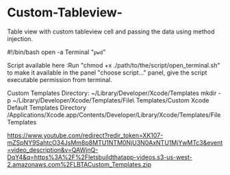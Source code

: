 # Custom-Tableview-
Table view with custom tableview cell and passing the data using method injection.
   
   #!/bin/bash
   open -a Terminal "`pwd`”
   
   Script available here :Run "chmod +x ./path/to/the/script/open_terminal.sh" to make it available in the panel "choose script..." panel, give the script executable permission from terminal.
   
   Custom Templates Directory:
   ~/Library/Developer/Xcode/Templates 
   mkdir -p ~/Library/Developer/Xcode/Templates/File\ Templates/Custom 
   Xcode Default Templates Directory
   /Applications/Xcode.app/Contents/Developer/Library/Xcode/Templates/File Templates
   
https://www.youtube.com/redirect?redir_token=XK107-mZSpNY9SahtcO34JsMm8p8MTU1NTM0NjU3N0AxNTU1MjYwMTc3&event=video_description&v=QAWjnQ-DqY4&q=https%3A%2F%2Fletsbuildthatapp-videos.s3-us-west-2.amazonaws.com%2FLBTACustom_Templates.zip

